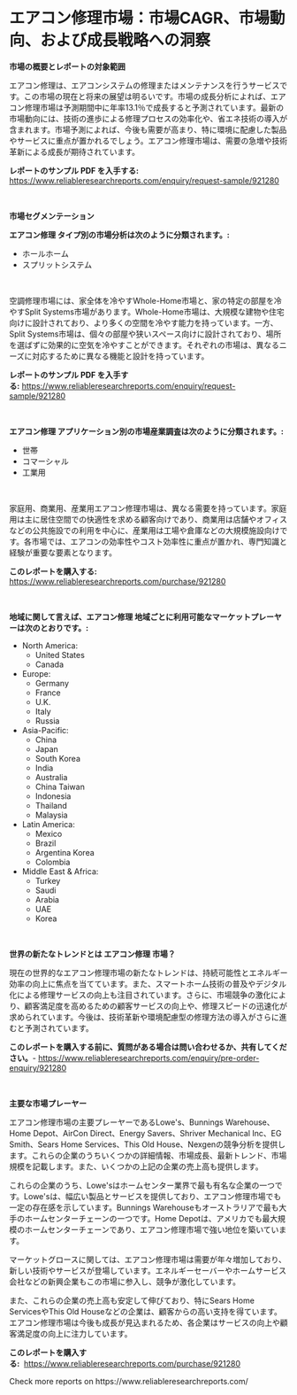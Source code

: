 <p><h1>エアコン修理市場：市場CAGR、市場動向、および成長戦略への洞察</h1></p><p><strong>市場の概要とレポートの対象範囲</strong></p>
<p><p>エアコン修理は、エアコンシステムの修理またはメンテナンスを行うサービスです。この市場の現在と将来の展望は明るいです。市場の成長分析によれば、エアコン修理市場は予測期間中に年率13.1％で成長すると予測されています。最新の市場動向には、技術の進歩による修理プロセスの効率化や、省エネ技術の導入が含まれます。市場予測によれば、今後も需要が高まり、特に環境に配慮した製品やサービスに重点が置かれるでしょう。エアコン修理市場は、需要の急増や技術革新による成長が期待されています。</p></p>
<p><strong>レポートのサンプル PDF を入手する:</strong> <a href="https://www.reliableresearchreports.com/enquiry/request-sample/921280">https://www.reliableresearchreports.com/enquiry/request-sample/921280</a></p>
<p>&nbsp;</p>
<p><strong>市場セグメンテーション</strong></p>
<p><strong>エアコン修理 タイプ別の市場分析は次のように分類されます。:</strong></p>
<p><ul><li>ホールホーム</li><li>スプリットシステム</li></ul></p>
<p>&nbsp;</p>
<p><p>空調修理市場には、家全体を冷やすWhole-Home市場と、家の特定の部屋を冷やすSplit Systems市場があります。Whole-Home市場は、大規模な建物や住宅向けに設計されており、より多くの空間を冷やす能力を持っています。一方、Split Systems市場は、個々の部屋や狭いスペース向けに設計されており、場所を選ばずに効果的に空気を冷やすことができます。それぞれの市場は、異なるニーズに対応するために異なる機能と設計を持っています。</p></p>
<p><strong>レポートのサンプル PDF を入手する:</strong>&nbsp;<a href="https://www.reliableresearchreports.com/enquiry/request-sample/921280">https://www.reliableresearchreports.com/enquiry/request-sample/921280</a></p>
<p>&nbsp;</p>
<p><strong> エアコン修理 アプリケーション別の市場産業調査は次のように分類されます。:</strong></p>
<p><ul><li>世帯</li><li>コマーシャル</li><li>工業用</li></ul></p>
<p>&nbsp;</p>
<p><p>家庭用、商業用、産業用エアコン修理市場は、異なる需要を持っています。家庭用は主に居住空間での快適性を求める顧客向けであり、商業用は店舗やオフィスなどの公共施設での利用を中心に、産業用は工場や倉庫などの大規模施設向けです。各市場では、エアコンの効率性やコスト効率性に重点が置かれ、専門知識と経験が重要な要素となります。</p></p>
<p><strong>このレポートを購入する:</strong>&nbsp; <a href="https://www.reliableresearchreports.com/purchase/921280">https://www.reliableresearchreports.com/purchase/921280</a></p>
<p>&nbsp;</p>
<p><strong>地域に関して言えば、エアコン修理 地域ごとに利用可能なマーケットプレーヤーは次のとおりです。:</strong></p>
<p><ul>
    <li>
        North America:
        <ul>
            <li>United States</li>
            <li>Canada</li>
        </ul>
    </li>
    <li>
        Europe:
        <ul>
            <li>Germany</li>
            <li>France</li>
            <li>U.K.</li>
            <li>Italy</li>
            <li>Russia</li>
        </ul>
    </li>
    <li>
        Asia-Pacific:
        <ul>
            <li>China</li>
            <li>Japan</li>
            <li>South Korea</li>
            <li>India</li>
            <li>Australia</li>
            <li>China Taiwan</li>
            <li>Indonesia</li>
            <li>Thailand</li>
            <li>Malaysia</li>
        </ul>
    </li>
    <li>
        Latin America:
        <ul>
            <li>Mexico</li>
            <li>Brazil</li>
            <li>Argentina Korea</li>
            <li>Colombia</li>
        </ul>
    </li>
    <li>
        Middle East & Africa:
        <ul>
            <li>Turkey</li>
            <li>Saudi</li>
            <li>Arabia</li>
            <li>UAE</li>
            <li>Korea</li>
        </ul>
    </li>
    </ul></p>
<p>&nbsp;</p>
<p><strong>世界の新たなトレンドとは エアコン修理 市場？</strong></p>
<p><p>現在の世界的なエアコン修理市場の新たなトレンドは、持続可能性とエネルギー効率の向上に焦点を当てています。また、スマートホーム技術の普及やデジタル化による修理サービスの向上も注目されています。さらに、市場競争の激化により、顧客満足度を高めるための顧客サービスの向上や、修理スピードの迅速化が求められています。今後は、技術革新や環境配慮型の修理方法の導入がさらに進むと予測されています。</p></p>
<p><strong>このレポートを購入する前に、質問がある場合は問い合わせるか、共有してください。</strong>- <a href="https://www.reliableresearchreports.com/enquiry/pre-order-enquiry/921280">https://www.reliableresearchreports.com/enquiry/pre-order-enquiry/921280</a></p>
<p>&nbsp;</p>
<p><strong>主要な市場プレーヤー</strong></p>
<p><p>エアコン修理市場の主要プレーヤーであるLowe's、Bunnings Warehouse、Home Depot、AirCon Direct、Energy Savers、Shriver Mechanical Inc、EG Smith、Sears Home Services、This Old House、Nexgenの競争分析を提供します。これらの企業のうちいくつかの詳細情報、市場成長、最新トレンド、市場規模を記載します。また、いくつかの上記の企業の売上高も提供します。</p><p>これらの企業のうち、Lowe'sはホームセンター業界で最も有名な企業の一つです。Lowe'sは、幅広い製品とサービスを提供しており、エアコン修理市場でも一定の存在感を示しています。Bunnings Warehouseもオーストラリアで最も大手のホームセンターチェーンの一つです。Home Depotは、アメリカでも最大規模のホームセンターチェーンであり、エアコン修理市場で強い地位を築いています。</p><p>マーケットグロースに関しては、エアコン修理市場は需要が年々増加しており、新しい技術やサービスが登場しています。エネルギーセーバーやホームサービス会社などの新興企業もこの市場に参入し、競争が激化しています。</p><p>また、これらの企業の売上高も安定して伸びており、特にSears Home ServicesやThis Old Houseなどの企業は、顧客からの高い支持を得ています。エアコン修理市場は今後も成長が見込まれるため、各企業はサービスの向上や顧客満足度の向上に注力しています。</p></p>
<p><strong>このレポートを購入する:</strong>&nbsp;&nbsp;<a href="https://www.reliableresearchreports.com/purchase/921280">https://www.reliableresearchreports.com/purchase/921280</a></p>
<p>Check more reports on https://www.reliableresearchreports.com/</p>